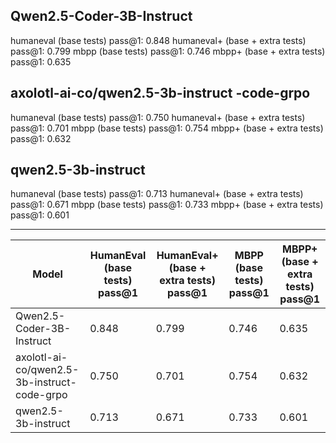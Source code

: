 Qwen2.5-Coder-3B-Instruct
----
humaneval (base tests)
pass@1:	0.848
humaneval+ (base + extra tests)
pass@1:	0.799
mbpp (base tests)
pass@1:	0.746
mbpp+ (base + extra tests)
pass@1:	0.635


axolotl-ai-co/qwen2.5-3b-instruct -code-grpo
----
humaneval (base tests)
pass@1:	0.750
humaneval+ (base + extra tests)
pass@1:	0.701
mbpp (base tests)
pass@1:	0.754
mbpp+ (base + extra tests)
pass@1:	0.632

qwen2.5-3b-instruct
---
humaneval (base tests)
pass@1:	0.713
humaneval+ (base + extra tests)
pass@1:	0.671
mbpp (base tests)
pass@1:	0.733
mbpp+ (base + extra tests)
pass@1:	0.601

---
| Model | HumanEval (base tests) pass@1 | HumanEval+ (base + extra tests) pass@1 | MBPP (base tests) pass@1 | MBPP+ (base + extra tests) pass@1 |
|-------|-------------------------------|---------------------------------------|--------------------------|----------------------------------|
| Qwen2.5-Coder-3B-Instruct | 0.848 | 0.799 | 0.746 | 0.635 |
| axolotl-ai-co/qwen2.5-3b-instruct-code-grpo | 0.750 | 0.701 | 0.754 | 0.632 |
| qwen2.5-3b-instruct | 0.713 | 0.671 | 0.733 | 0.601 |